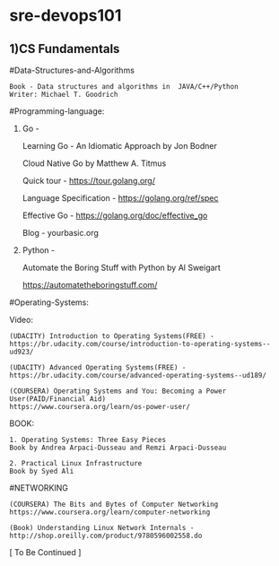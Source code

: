 # sre-devops101

1)CS Fundamentals
---------------------

#Data-Structures-and-Algorithms

    Book - Data structures and algorithms in  JAVA/C++/Python
    Writer: Michael T. Goodrich

#Programming-language:

1) Go - 

    Learning Go - An Idiomatic Approach by Jon Bodner

    Cloud Native Go by Matthew A. Titmus
    

    Quick tour - https://tour.golang.org/

    Language Specification - https://golang.org/ref/spec

    Effective Go - https://golang.org/doc/effective_go

    Blog - yourbasic.org 


2) Python -

    Automate the Boring Stuff with Python by Al Sweigart

    https://automatetheboringstuff.com/



#Operating-Systems:

Video:

    (UDACITY) Introduction to Operating Systems(FREE) - https://br.udacity.com/course/introduction-to-operating-systems--ud923/

    (UDACITY) Advanced Operating Systems(FREE) - https://br.udacity.com/course/advanced-operating-systems--ud189/

    (COURSERA) Operating Systems and You: Becoming a Power User(PAID/Financial Aid)
    https://www.coursera.org/learn/os-power-user/



BOOK:

    1. Operating Systems: Three Easy Pieces
    Book by Andrea Arpaci-Dusseau and Remzi Arpaci-Dusseau

    2. Practical Linux Infrastructure
    Book by Syed Ali


#NETWORKING

    (COURSERA) The Bits and Bytes of Computer Networking
    https://www.coursera.org/learn/computer-networking

    (Book) Understanding Linux Network Internals - http://shop.oreilly.com/product/9780596002558.do

[ To Be Continued ]
